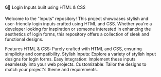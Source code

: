 🔒🌟 Login Inputs built using HTML & CSS

Welcome to the "Inputs" repository! This project showcases stylish and user-friendly login inputs crafted using HTML and CSS. 
Whether you're a developer looking for inspiration or someone interested in enhancing the aesthetics of login forms, this repository offers a collection of sleek and functional designs.

Features
HTML & CSS: Purely crafted with HTML and CSS, ensuring simplicity and compatibility.
Stylish Inputs: Explore a variety of stylish input designs for login forms.
Easy Integration: Implement these inputs seamlessly into your web projects.
Customizable: Tailor the designs to match your project's theme and requirements.
